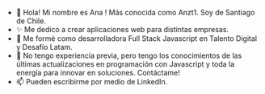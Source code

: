 - 👋 Hola! Mi nombre es Ana ! Más conocida como Anzt1. Soy de Santiago de Chile.
- ✨ Me dedico a crear aplicaciones web para distintas empresas.
- 🌱 Me formé como desarrolladora Full Stack Javascript en Talento Digital y Desafío Latam.
- 💞️ No tengo experiencia previa, pero tengo los conocimientos de las últimas actualizaciones en programación con Javascript y toda la energía para innovar en soluciones. Contáctame!
- 📫 Pueden escribirme por medio de LinkedIn.

